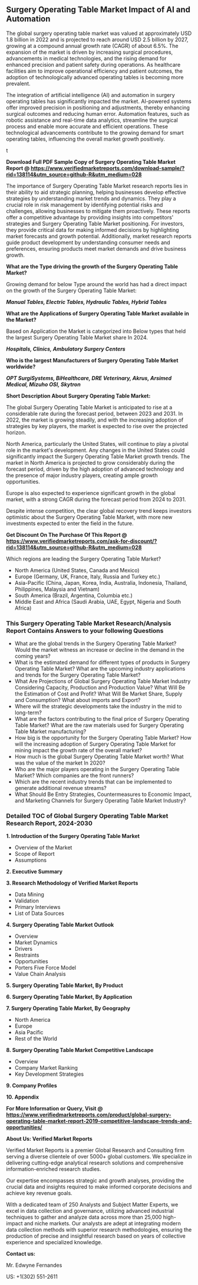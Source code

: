 <h2>Surgery Operating Table Market Impact of AI and Automation</h2><p>The global surgery operating table market was valued at approximately USD 1.8 billion in 2022 and is projected to reach around USD 2.5 billion by 2027, growing at a compound annual growth rate (CAGR) of about 6.5%. The expansion of the market is driven by increasing surgical procedures, advancements in medical technologies, and the rising demand for enhanced precision and patient safety during operations. As healthcare facilities aim to improve operational efficiency and patient outcomes, the adoption of technologically advanced operating tables is becoming more prevalent.</p><p>The integration of artificial intelligence (AI) and automation in surgery operating tables has significantly impacted the market. AI-powered systems offer improved precision in positioning and adjustments, thereby enhancing surgical outcomes and reducing human error. Automation features, such as robotic assistance and real-time data analytics, streamline the surgical process and enable more accurate and efficient operations. These technological advancements contribute to the growing demand for smart operating tables, influencing the overall market growth positively.</p>t</p><p id="" class=""><strong>Download Full PDF Sample Copy of Surgery Operating Table Market Report @ <a href="https://www.verifiedmarketreports.com/download-sample/?rid=138114&utm_source=github-R&utm_medium=028" target="_blank">https://www.verifiedmarketreports.com/download-sample/?rid=138114&utm_source=github-R&utm_medium=028</a></strong></p><p>The importance of&nbsp;Surgery Operating Table Market research reports lies in their ability to aid strategic planning, helping businesses develop effective strategies by understanding market trends and dynamics. They play a crucial role in risk management by identifying potential risks and challenges, allowing businesses to mitigate them proactively. These reports offer a competitive advantage by providing insights into competitors' strategies and Surgery Operating Table Market positioning. For investors, they provide critical data for making informed decisions by highlighting market forecasts and growth potential. Additionally, market research reports guide product development by understanding consumer needs and preferences, ensuring products meet market demands and drive business growth.</p><p><strong>What are the&nbsp;Type driving the growth of the Surgery Operating Table Market?</strong></p><p id="" class="">Growing demand for below Type around the world has had a direct impact on the growth of the Surgery Operating Table Market:</p><em><strong>Manual Tables, Electric Tables, Hydraulic Tables, Hybrid Tables</strong></em></p><strong>What are the&nbsp;Applications&nbsp;of Surgery Operating Table Market available in the Market?</strong></p><p id="" class="">Based on Application the Market is categorized into Below types that held the largest Surgery Operating Table Market share In 2024.</p><em><strong>Hospitals, Clinics, Ambulatory Surgery Centers</strong></em></p><strong>Who is the largest Manufacturers of Surgery Operating Table Market worldwide?</strong></p><p><em><strong>OPT SurgiSystems, BiHealthcare, DRE Veterinary, Akrus, Arsimed Medical, Mizuho OSI, Skytron</strong></em></p><p id="" class=""><strong>Short Description About Surgery Operating Table Market:</strong></p><p>The global Surgery Operating Table Market is anticipated to rise at a considerable rate during the forecast period, between 2023 and 2031. In 2022, the market is growing steadily, and with the increasing adoption of strategies by key players, the market is expected to rise over the projected horizon.</p><p>North America, particularly the United States, will continue to play a pivotal role in the market's development. Any changes in the United States could significantly impact the Surgery Operating Table Market growth trends. The market in North America is projected to grow considerably during the forecast period, driven by the high adoption of advanced technology and the presence of major industry players, creating ample growth opportunities.</p><p>Europe is also expected to experience significant growth in the global market, with a strong CAGR during the forecast period from 2024 to 2031.</p><p>Despite intense competition, the clear global recovery trend keeps investors optimistic about the Surgery Operating Table Market, with more new investments expected to enter the field in the future.</p><p id="" class=""><strong>Get Discount On The Purchase Of This Report @ <a href="https://www.verifiedmarketreports.com/ask-for-discount/?rid=138114&utm_source=github-R&utm_medium=028" target="_blank">https://www.verifiedmarketreports.com/ask-for-discount/?rid=138114&utm_source=github-R&utm_medium=028</a></strong></p>Which regions are leading the Surgery Operating Table Market?</p><ul><li>North America (United States, Canada and Mexico)</li><li>Europe (Germany, UK, France, Italy, Russia and Turkey etc.)</li><li>Asia-Pacific (China, Japan, Korea, India, Australia, Indonesia, Thailand, Philippines, Malaysia and Vietnam)</li><li>South America (Brazil, Argentina, Columbia etc.)</li><li>Middle East and Africa (Saudi Arabia, UAE, Egypt, Nigeria and South Africa)</li></ul><h3 id="" class="">This Surgery Operating Table Market Research/Analysis Report Contains Answers to your following Questions</h3><ul><li>What are the global trends in the Surgery Operating Table Market? Would the market witness an increase or decline in the demand in the coming years?</li><li>What is the estimated demand for different types of products in Surgery Operating Table Market? What are the upcoming industry applications and trends for the Surgery Operating Table Market?</li><li>What Are Projections of Global Surgery Operating Table Market Industry Considering Capacity, Production and Production Value? What Will Be the Estimation of Cost and Profit? What Will Be Market Share, Supply and Consumption? What about imports and Export?</li><li>Where will the strategic developments take the industry in the mid to long-term?</li><li>What are the factors contributing to the final price of Surgery Operating Table Market? What are the raw materials used for Surgery Operating Table Market manufacturing?</li><li>How big is the opportunity for the Surgery Operating Table Market? How will the increasing adoption of Surgery Operating Table Market for mining impact the growth rate of the overall market?</li><li>How much is the global Surgery Operating Table Market worth? What was the value of the market In 2020?</li><li>Who are the major players operating in the Surgery Operating Table Market? Which companies are the front runners?</li><li>Which are the recent industry trends that can be implemented to generate additional revenue streams?</li><li>What Should Be Entry Strategies, Countermeasures to Economic Impact, and Marketing Channels for Surgery Operating Table Market Industry?</li></ul><h3 id="" class="">Detailed TOC of Global Surgery Operating Table Market Research Report, 2024-2030</h3><p id="" class=""><strong>1. Introduction of the Surgery Operating Table Market</strong></p><ul><li>Overview of the Market</li><li>Scope of Report</li><li>Assumptions</li></ul><p id="" class=""><strong>2. Executive Summary</strong></p><p id="" class=""><strong>3. Research Methodology of Verified Market Reports</strong></p><ul><li>Data Mining</li><li>Validation</li><li>Primary Interviews</li><li>List of Data Sources</li></ul><p id="" class=""><strong>4. Surgery Operating Table Market Outlook</strong></p><ul><li>Overview</li><li>Market Dynamics</li><li>Drivers</li><li>Restraints</li><li>Opportunities</li><li>Porters Five Force Model</li><li>Value Chain Analysis</li></ul><p id="" class=""><strong>5. Surgery Operating Table Market, By Product</strong></p><p id="" class=""><strong>6. Surgery Operating Table Market, By Application</strong></p><p id="" class=""><strong>7. Surgery Operating Table Market, By Geography</strong></p><ul><li>North America</li><li>Europe</li><li>Asia Pacific</li><li>Rest of the World</li></ul><p id="" class=""><strong>8. Surgery Operating Table Market Competitive Landscape</strong></p><ul><li>Overview</li><li>Company Market Ranking</li><li>Key Development Strategies</li></ul><p id="" class=""><strong>9. Company Profiles</strong></p><p id="" class=""><strong>10. Appendix</strong></p><p id="" class=""><strong>For More Information or Query, Visit @ <a href="https://www.verifiedmarketreports.com/product/global-surgery-operating-table-market-report-2019-competitive-landscape-trends-and-opportunities/" target="_blank">https://www.verifiedmarketreports.com/product/global-surgery-operating-table-market-report-2019-competitive-landscape-trends-and-opportunities/</a></strong></p><p id="" class=""><strong>About Us: Verified Market Reports</strong></p><p id="" class="">Verified Market Reports is a premier Global Research and Consulting firm serving a diverse clientele of over 5000+ global customers. We specialize in delivering cutting-edge analytical research solutions and comprehensive information-enriched research studies.</p><p id="" class="">Our expertise encompasses strategic and growth analyses, providing the crucial data and insights required to make informed corporate decisions and achieve key revenue goals.</p><p id="" class="">With a dedicated team of 250 Analysts and Subject Matter Experts, we excel in data collection and governance, utilizing advanced industrial techniques to gather and analyze data across more than 25,000 high-impact and niche markets. Our analysts are adept at integrating modern data collection methods with superior research methodologies, ensuring the production of precise and insightful research based on years of collective experience and specialized knowledge.</p><p id="" class=""><strong>Contact us:</strong></p><p id="" class="">Mr. Edwyne Fernandes</p><p id="" class="">US: +1(302) 551-2611</p>